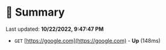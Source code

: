 # 📖 Summary
Last updated: **10/22/2022, 9:47:47 PM**

- `GET` [https://google.com](https://google.com) - **Up** (148ms)
